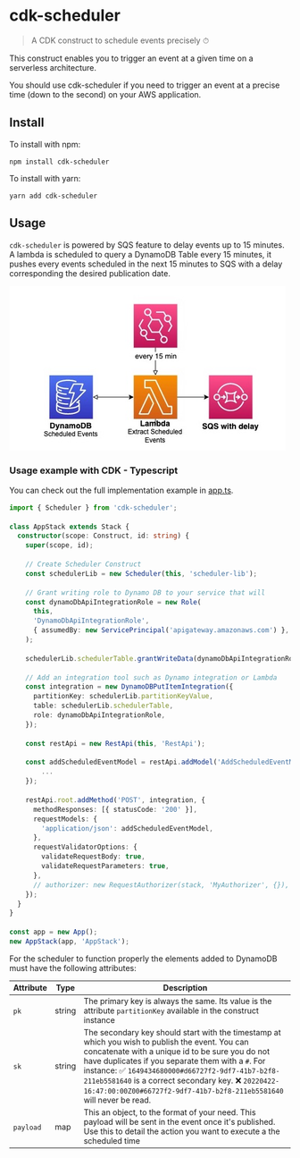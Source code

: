 # cdk-scheduler

> A CDK construct to schedule events precisely ⏱

This construct enables you to trigger an event at a given time on a serverless architecture.

You should use cdk-scheduler if you need to trigger an event at a precise time (down to the second) on your AWS application.

## Install

To install with npm:

```
npm install cdk-scheduler
```

To install with yarn:

```
yarn add cdk-scheduler
```

## Usage

`cdk-scheduler` is powered by SQS feature to delay events up to 15 minutes. A lambda is scheduled to query a DynamoDB Table every 15 minutes, it pushes every events scheduled in the next 15 minutes to SQS with a delay corresponding the desired publication date.

![architecture: dynamoDB with scheduled event / lambda scheduled every 15 minutes / publishes to SQS with delay](./docs/images/Architecture%20Scheduler.jpg)

### Usage example with CDK - Typescript

You can check out the full implementation example in [app.ts](./bin/app.ts).

```ts
import { Scheduler } from 'cdk-scheduler';

class AppStack extends Stack {
  constructor(scope: Construct, id: string) {
    super(scope, id);

    // Create Scheduler Construct
    const schedulerLib = new Scheduler(this, 'scheduler-lib');

    // Grant writing role to Dynamo DB to your service that will
    const dynamoDbApiIntegrationRole = new Role(
      this,
      'DynamoDbApiIntegrationRole',
      { assumedBy: new ServicePrincipal('apigateway.amazonaws.com') },
    );

    schedulerLib.schedulerTable.grantWriteData(dynamoDbApiIntegrationRole);

    // Add an integration tool such as Dynamo integration or Lambda
    const integration = new DynamoDBPutItemIntegration({
      partitionKey: schedulerLib.partitionKeyValue,
      table: schedulerLib.schedulerTable,
      role: dynamoDbApiIntegrationRole,
    });

    const restApi = new RestApi(this, 'RestApi');

    const addScheduledEventModel = restApi.addModel('AddScheduledEventModel', {
        ...
    });

    restApi.root.addMethod('POST', integration, {
      methodResponses: [{ statusCode: '200' }],
      requestModels: {
        'application/json': addScheduledEventModel,
      },
      requestValidatorOptions: {
        validateRequestBody: true,
        validateRequestParameters: true,
      },
      // authorizer: new RequestAuthorizer(stack, 'MyAuthorizer', {}),
    });
  }
}

const app = new App();
new AppStack(app, 'AppStack');
```

For the scheduler to function properly the elements added to DynamoDB must have the following attributes:

| Attribute | Type   | Description                                                                                                                                                                                                                                                                                                                                                                                  |
| --------- | ------ | -------------------------------------------------------------------------------------------------------------------------------------------------------------------------------------------------------------------------------------------------------------------------------------------------------------------------------------------------------------------------------------------- |
| `pk`      | string | The primary key is always the same. Its value is the attribute `partitionKey` available in the construct instance                                                                                                                                                                                                                                                                            |
| `sk`      | string | The secondary key should start with the timestamp at which you wish to publish the event. You can concatenate with a unique id to be sure you do not have duplicates if you separate them with a `#`. For instance: ✅ `1649434680000#d66727f2-9df7-41b7-b2f8-211eb5581640` is a correct secondary key. ❌ `20220422-16:47:00:00Z00#66727f2-9df7-41b7-b2f8-211eb5581640` will never be read. |
| `payload` | map    | This an object, to the format of your need. This payload will be sent in the event once it's published. Use this to detail the action you want to execute a the scheduled time                                                                                                                                                                                                               |
